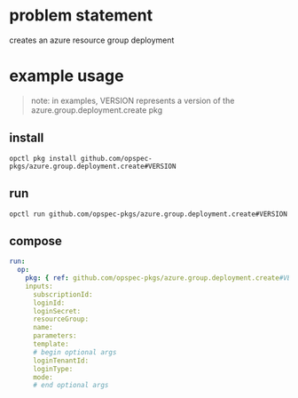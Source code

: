 # problem statement
creates an azure resource group deployment

# example usage

> note: in examples, VERSION represents a version of the azure.group.deployment.create pkg

## install

```shell
opctl pkg install github.com/opspec-pkgs/azure.group.deployment.create#VERSION
```

## run

```
opctl run github.com/opspec-pkgs/azure.group.deployment.create#VERSION
```

## compose

```yaml
run:
  op:
    pkg: { ref: github.com/opspec-pkgs/azure.group.deployment.create#VERSION }
    inputs:
      subscriptionId:
      loginId:
      loginSecret:
      resourceGroup:
      name:
      parameters:
      template:
      # begin optional args
      loginTenantId:
      loginType:
      mode:
      # end optional args
```
